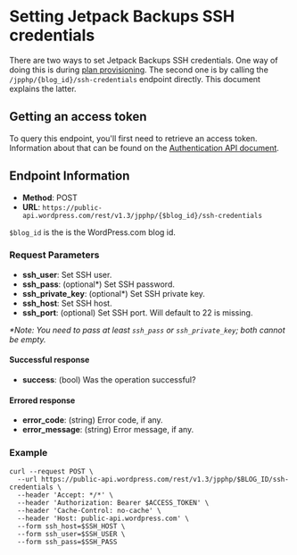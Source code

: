 # Setting Jetpack Backups SSH credentials

There are two ways to set Jetpack Backups SSH credentials. One way of doing this is during [plan provisioning](jetpack/plan-provisioning.md). The second one is by calling the `/jpphp/{blog_id}/ssh-credentials` endpoint directly. This document explains the latter.

## Getting an access token

To query this endpoint, you'll first need to retrieve an access token. Information about that can be found on the [Authentication API document]( jetpack/../authentication.md#getting-a-jetpack-partner-access-token ).

## Endpoint Information
- __Method__: POST
- __URL__:    `https://public-api.wordpress.com/rest/v1.3/jpphp/{$blog_id}/ssh-credentials`

`$blog_id` is the is the WordPress.com blog id.

### Request Parameters

- __ssh_user__:                    Set SSH user.
- __ssh_pass__:        (optional*) Set SSH password.
- __ssh_private_key__: (optional*) Set SSH private key.
- __ssh_host__:                    Set SSH host.
- __ssh_port__:        (optional)  Set SSH port. Will default to 22 is missing.

_\*Note: You need to pass at least `ssh_pass` or `ssh_private_key`; both cannot be empty._

#### Successful response

- __success__:       (bool) Was the operation successful?

#### Errored response

- __error_code__:    (string) Error code, if any.
- __error_message__: (string) Error message, if any.

### Example

```shell
curl --request POST \
  --url https://public-api.wordpress.com/rest/v1.3/jpphp/$BLOG_ID/ssh-credentials \
  --header 'Accept: */*' \
  --header 'Authorization: Bearer $ACCESS_TOKEN' \
  --header 'Cache-Control: no-cache' \
  --header 'Host: public-api.wordpress.com' \
  --form ssh_host=$SSH_HOST \
  --form ssh_user=$SSH_USER \
  --form ssh_pass=$SSH_PASS
```
